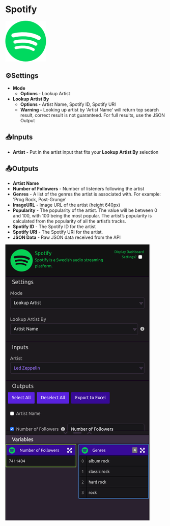 # Spotify

![A Swedish audio streaming platform.](../../.gitbook/assets/spotify%20%282%29.png)

## ⚙Settings

* **Mode**
  * **Options -** Lookup Artist
* **Lookup Artist By**
  * **Options -** Artist Name, Spotify ID, Spotify URI
  * **Warning -** Looking up artist by 'Artist Name' will return top search result, correct result is not guaranteed. For full results, use the JSON Output

## 📥Inputs

* **Artist** - Put in the artist input that fits your **Lookup Artist By** selection

## 📤Outputs

* **Artist Name**
* **Number of Followers** - Number of listeners following the artist
* **Genres** - A list of the genres the artist is associated with. For example: 'Prog Rock, Post-Grunge'
* **ImageURL** - Image URL of the artist \(height 640px\)
* **Popularity** - The popularity of the artist. The value will be between 0 and 100, with 100 being the most popular. The artist’s popularity is calculated from the popularity of all the artist’s tracks.
* **Spotify ID** - The Spotify ID for the artist
* **Spotify URI** - The Spotify URI for the artist.
* **JSON Data** - Raw JSON data received from the API

![](../../.gitbook/assets/spotify.png)

